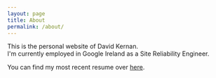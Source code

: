 ```yaml
---
layout: page
title: About
permalink: /about/
---
```


This is the personal website of David Kernan.  
I'm currently employed in Google Ireland as a Site Reliability Engineer.

You can find my most recent resume over [here](https://www.paddez.com/resources/David_Kernan_Resume.pdf).

